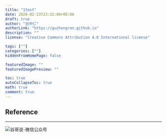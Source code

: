 ```yaml
---
title: "1test"
date: 2020-02-23T23:22:00+08:00
draft: true
author: "谷中仁"
authorLink: "https://guzhongren.github.io"
description: ""
license: "Creative Commons Attribution 4.0 International license"

tags: [""]
categories: [""]
hiddenFromHomePage: false

featuredImage: ""
featuredImagePreview: ""

toc: true
autoCollapseToc: true
math: true
comment: true
---
```







## Reference


----
![谷哥说-微信公众号](https://ftp.bmp.ovh/imgs/2020/02/b7282c60d4d581ad.png)